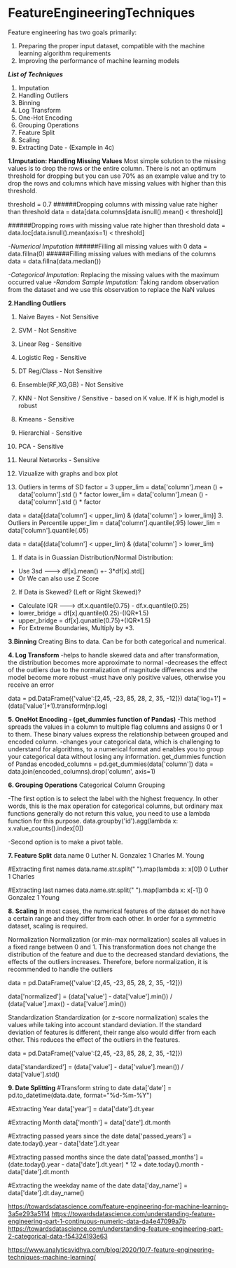 # FeatureEngineeringTechniques

Feature engineering has two goals primarily:

1. Preparing the proper input dataset, compatible with the machine learning algorithm requirements
2. Improving the performance of machine learning models

___List of Techniques___
  1. Imputation
  2. Handling Outliers
  3. Binning
  4. Log Transform
  5. One-Hot Encoding
  6. Grouping Operations
  7. Feature Split
  8. Scaling
  9. Extracting Date - (Example in 4c)


__1.Imputation: Handling Missing Values__
Most simple solution to the missing values is to drop the rows or the entire column. There is not an optimum threshold for dropping but you can use 70% as an example value and try to drop the rows and columns which have missing values with higher than this threshold.

threshold = 0.7
######Dropping columns with missing value rate higher than threshold
data = data[data.columns[data.isnull().mean() < threshold]]

######Dropping rows with missing value rate higher than threshold
data = data.loc[data.isnull().mean(axis=1) < threshold]

_-Numerical Imputation_
######Filling all missing values with 0
data = data.fillna(0)
######Filling missing values with medians of the columns
data = data.fillna(data.median())

_-Categorical Imputation:_ Replacing the missing values with the maximum occurred value
_-Random Sample Imputation:_ Taking random observation from the dataset and we use this observation to replace the NaN values


__2.Handling Outliers__
  1. Naive Bayes        -  Not Sensitive
  2. SVM                -  Not Sensitive
  3. Linear Reg         -  Sensitive
  4. Logistic Reg       -  Sensitive
  5. DT Reg/Class       -  Not Sensitive
  6. Ensemble(RF,XG,GB) -  Not Sensitive
  7. KNN                -  Not Sensitive / Sensitive - based on K value. If K is high,model is robust
  8. Kmeans             -  Sensitive
  9. Hierarchial        -  Sensitive
  10. PCA               -  Sensitive
  11. Neural Networks   -  Sensitive

1. Vizualize with graphs and box plot
2. Outliers in terms of SD
factor = 3
upper_lim = data['column'].mean () + data['column'].std () * factor
lower_lim = data['column'].mean () - data['column'].std () * factor

data = data[(data['column'] < upper_lim) & (data['column'] > lower_lim)]
3. Outliers in Percentile
upper_lim = data['column'].quantile(.95)
lower_lim = data['column'].quantile(.05)

data = data[(data['column'] < upper_lim) & (data['column'] > lower_lim)


1. If data is in Guassian Distribution/Normal Distribution:
 - Use 3sd  ---> df[x].mean() +- 3*df[x].std[]
 - Or We can also use Z Score

2. If Data is Skewed? (Left or Right Skewed)?
 - Calculate IQR ---> df.x.quantile(0.75) - df.x.quantile(0.25)
 - lower_bridge = df[x].quantile(0.25)-(IQR*1.5)
 - upper_bridge = df[x].qunatile(0.75)+(IQR*1.5)
 - For Extreme Boundaries, Multiply by *3.


__3.Binning__
Creating Bins to data. Can be for both categorical and numerical.



__4. Log Transform__
-helps to handle skewed data and after transformation, the distribution becomes more approximate to normal
-decreases the effect of the outliers due to the normalization of magnitude differences and the model become more robust
-must have only positive values, otherwise you receive an error

data = pd.DataFrame({'value':[2,45, -23, 85, 28, 2, 35, -12]})
data['log+1'] = (data['value']+1).transform(np.log)



__5. OneHot Encoding - (get_dummies function of Pandas)__
-This method spreads the values in a column to multiple flag columns and assigns 0 or 1 to them. These binary values express the relationship between grouped and encoded column.
-changes your categorical data, which is challenging to understand for algorithms, to a numerical format and enables you to group your categorical data without losing any information.
get_dummies function of Pandas
encoded_columns = pd.get_dummies(data['column'])
data = data.join(encoded_columns).drop('column', axis=1)



__6. Grouping Operations__
Categorical Column Grouping

-The first option is to select the label with the highest frequency. In other words, this is the max operation for categorical columns, but ordinary max functions generally do not return this value, you need to use a lambda function for this purpose.
data.groupby('id').agg(lambda x: x.value_counts().index[0])

-Second option is to make a pivot table. 

__7. Feature Split__
data.name
0  Luther N. Gonzalez
1    Charles M. Young

#Extracting first names
data.name.str.split(" ").map(lambda x: x[0])
0     Luther
1    Charles

#Extracting last names
data.name.str.split(" ").map(lambda x: x[-1])
0    Gonzalez
1       Young

__8. Scaling__
In most cases, the numerical features of the dataset do not have a certain range and they differ from each other. In order for a symmetric dataset, scaling is required.

Normalization
Normalization (or min-max normalization) scales all values in a fixed range between 0 and 1. This transformation does not change the distribution of the feature and due to the decreased standard deviations, the effects of the outliers increases. Therefore, before normalization, it is recommended to handle the outliers

data = pd.DataFrame({'value':[2,45, -23, 85, 28, 2, 35, -12]})

data['normalized'] = (data['value'] - data['value'].min()) / (data['value'].max() - data['value'].min())

Standardization
Standardization (or z-score normalization) scales the values while taking into account standard deviation. If the standard deviation of features is different, their range also would differ from each other. This reduces the effect of the outliers in the features.

data = pd.DataFrame({'value':[2,45, -23, 85, 28, 2, 35, -12]})

data['standardized'] = (data['value'] - data['value'].mean()) / data['value'].std()


__9. Date Splitting__
#Transform string to date
data['date'] = pd.to_datetime(data.date, format="%d-%m-%Y")

#Extracting Year
data['year'] = data['date'].dt.year

#Extracting Month
data['month'] = data['date'].dt.month

#Extracting passed years since the date
data['passed_years'] = date.today().year - data['date'].dt.year

#Extracting passed months since the date
data['passed_months'] = (date.today().year - data['date'].dt.year) * 12 + date.today().month - data['date'].dt.month

#Extracting the weekday name of the date
data['day_name'] = data['date'].dt.day_name()


https://towardsdatascience.com/feature-engineering-for-machine-learning-3a5e293a5114
https://towardsdatascience.com/understanding-feature-engineering-part-1-continuous-numeric-data-da4e47099a7b
https://towardsdatascience.com/understanding-feature-engineering-part-2-categorical-data-f54324193e63

https://www.analyticsvidhya.com/blog/2020/10/7-feature-engineering-techniques-machine-learning/


